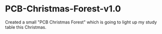 # PCB-Christmas-Forest-v1.0
Created a small "PCB Christmas Forest" which is going to light up my study table this Christmas.
